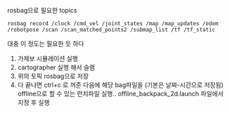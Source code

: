 rosbag으로 필요한 topics

```
rosbag record /clock /cmd_vel /joint_states /map /map_updates /odom /robotpose /scan /scan_matched_points2 /submap_list /tf /tf_static
```
대충 이 정도는 필요한 듯 하다


1. 가제보 시뮬레이션 실행   
2. cartographer 실행 해서 슬램 
3. 위의 토픽 rosbag으로 저장
4. 다 끝나면 ctrl+c 로 꺼준 다음에 해당 bag파일을 (기본은 날짜-시간으로 저장됨)    
offline으로 할 수 있는 런치파일 실행.. offline_backpack_2d.launch 파일에서 지정 후 실행  


